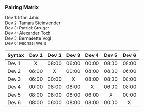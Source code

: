 ### Pairing Matrix
Dev 1: Irfan Jahic  
Dev 2: Tamara Steinwender  
Dev 3: Patrick Struger  
Dev 4: Alexander Toch  
Dev 5: Bernadette Vogl  
Dev 6: Michael Weiß  

| Syntax      | Dev 1   	  | Dev 2   	  | Dev 3     	| Dev 4   	  | Dev 5     	| Dev 6   	  |
| :---        |    :----:   |    :----:   |    :----:   |    :----:   |    :----:   |    :----:   |
| Dev 1       | X           | 08:00       | 06:00       | 00:00       | 08:00       | 08:00       |
| Dev 2       | 08:00       | X           | 00:00       | 08:00       | 08:00       | 06:00       |
| Dev 3       | 06:00       | 00:00       | X           | 08:00       | 08:00       | 08:00       |
| Dev 4       | 00:00       | 08:00       | 08:00       | X           | 06:00       | 08:00       |
| Dev 5       | 08:00       | 08:00       | 08:00       | 06:00       | X           | 00:00       |
| Dev 6       | 08:00       | 06:00       | 08:00       | 08:00       | 00:00       | X           |

